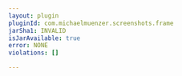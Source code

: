 ```yaml
---
layout: plugin
pluginId: com.michaelmuenzer.screenshots.frame
jarSha1: INVALID
isJarAvailable: true
error: NONE
violations: []

---
```

